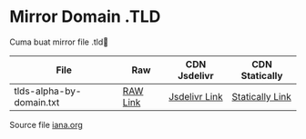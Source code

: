 # Mirror Domain .TLD
Cuma buat mirror file .tld🥰

| File         | Raw    | CDN Jsdelivr | CDN Statically
|----------------|---------------|---------------|---------------|
| tlds-alpha-by-domain.txt | [RAW Link](https://raw.githubusercontent.com/yuimatcha/mirror-tld/master/output/tlds-alpha-by-domain.txt) | [Jsdelivr Link](https://cdn.jsdelivr.net/gh/faridnizam/mirror-tld@master/output/tlds-alpha-by-domain.txt) | [Statically Link](https://cdn.statically.io/gh/faridnizam/mirror-tld/master/output/tlds-alpha-by-domain.txt)

Source file [iana.org](https://data.iana.org/TLD/tlds-alpha-by-domain.txt)
